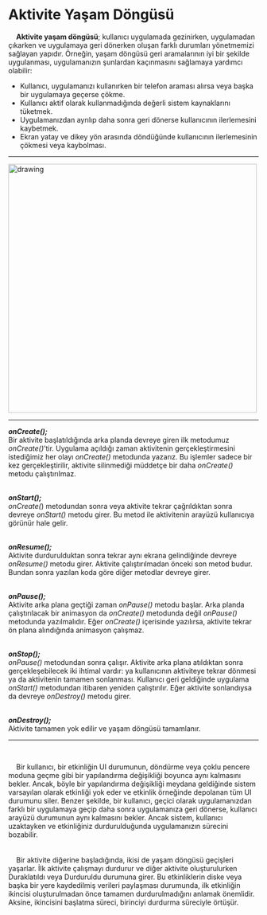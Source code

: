 # Aktivite Yaşam Döngüsü

&nbsp; &nbsp; **Aktivite yaşam döngüsü**; kullanıcı uygulamada gezinirken, uygulamadan çıkarken ve uygulamaya geri dönerken oluşan farklı durumları yönetmemizi sağlayan yapıdır. 
Örneğin, yaşam döngüsü geri aramalarının iyi bir şekilde uygulanması, uygulamanızın şunlardan kaçınmasını sağlamaya yardımcı olabilir:
- Kullanıcı, uygulamanızı kullanırken bir telefon araması alırsa veya başka bir uygulamaya geçerse çökme. 
- Kullanıcı aktif olarak kullanmadığında değerli sistem kaynaklarını tüketmek. 
- Uygulamanızdan ayrılıp daha sonra geri dönerse kullanıcının ilerlemesini kaybetmek. 
- Ekran yatay ve dikey yön arasında döndüğünde kullanıcının ilerlemesinin çökmesi veya kaybolması.

---
<img src="https://user-images.githubusercontent.com/78666794/193258383-b6f81251-f22e-466c-af00-60f15d14e2fa.png" alt="drawing" width="500"/>

---
***onCreate();***
<br>
Bir aktivite başlatıldığında arka planda devreye giren ilk metodumuz *onCreate()*’tir. 
Uygulama açıldığı zaman aktivitenin gerçekleştirmesini istediğimiz her olayı *onCreate()* metodunda yazarız. 
Bu işlemler sadece bir kez gerçekleştirilir, aktivite silinmediği müddetçe bir daha *onCreate()* metodu çalıştırılmaz.
<br><br>

***onStart();***
<br>
*onCreate(*) metodundan sonra veya aktivite tekrar çağrıldıktan sonra devreye *onStart()* metodu girer. 
Bu metod ile aktivitenin arayüzü kullanıcıya görünür hale gelir.
<br><br>

***onResume();***
<br>
Aktivite durdurulduktan sonra tekrar aynı ekrana gelindiğinde devreye *onResume()* metodu girer. 
Aktivite çalıştırılmadan önceki son metod budur. 
Bundan sonra yazılan koda göre diğer metodlar devreye girer.
<br><br>

***onPause();***
<br>
Aktivite arka plana geçtiği zaman *onPause()* metodu başlar. 
Arka planda çalıştırılacak bir animasyon da *onCreate()* metodunda değil *onPause()* metodunda yazılmalıdır. 
Eğer *onCreate()* içerisinde yazılırsa, aktivite tekrar ön plana alındığında animasyon çalışmaz.
<br><br>

***onStop();***
<br>
*onPause()* metodundan sonra çalışır. Aktivite arka plana atıldıktan sonra gerçekleşebilecek iki ihtimal vardır: 
ya kullanıcının aktiviteye tekrar dönmesi ya da aktivitenin tamamen sonlanması. 
Kullanıcı geri geldiğinde uygulama *onStart()* metodundan itibaren yeniden çalıştırılır. 
Eğer aktivite sonlandıysa da devreye *onDestroy()* metodu girer. 
<br><br>

***onDestroy();***
<br>
Aktivite tamamen yok edilir ve yaşam döngüsü tamamlanır.

---
<br>

&nbsp; &nbsp; Bir kullanıcı, bir etkinliğin UI durumunun, döndürme veya çoklu pencere moduna geçme gibi bir yapılandırma değişikliği boyunca aynı kalmasını bekler. Ancak, böyle bir yapılandırma değişikliği meydana geldiğinde sistem varsayılan olarak etkinliği yok eder ve etkinlik örneğinde depolanan tüm UI durumunu siler. Benzer şekilde, bir kullanıcı, geçici olarak uygulamanızdan farklı bir uygulamaya geçip daha sonra uygulamanıza geri dönerse, kullanıcı arayüzü durumunun aynı kalmasını bekler. Ancak sistem, kullanıcı uzaktayken ve etkinliğiniz durdurulduğunda uygulamanızın sürecini bozabilir.
<br><br><br>
&nbsp; &nbsp; Bir aktivite diğerine başladığında, ikisi de yaşam döngüsü geçişleri yaşarlar. İlk aktivite çalışmayı durdurur ve diğer aktivite oluşturulurken Duraklatıldı veya Durduruldu durumuna girer. Bu etkinliklerin diske veya başka bir yere kaydedilmiş verileri paylaşması durumunda, ilk etkinliğin ikincisi oluşturulmadan önce tamamen durdurulmadığını anlamak önemlidir. Aksine, ikincisini başlatma süreci, birinciyi durdurma süreciyle örtüşür.
